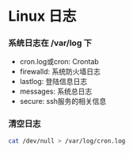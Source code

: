 
# Linux 日志


### 系统日志在 /var/log 下

* cron.log或cron: Crontab
* firewalld: 系统防火墙日志
* lastlog: 登陆信息日志
* messages: 系统总日志
* secure: ssh服务的相关信息


### 清空日志

```bash
cat /dev/null > /var/log/cron.log
```
